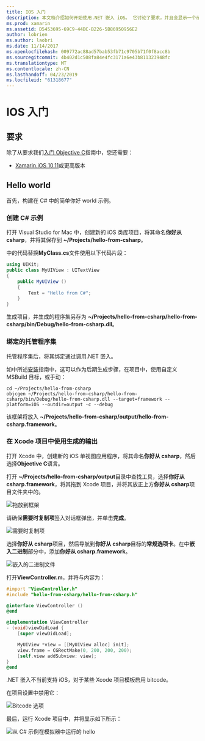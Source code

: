 ```yaml
---
title: IOS 入门
description: 本文档介绍如何开始使用.NET 嵌入 iOS。 它讨论了要求，并且会显示一个示例应用来演示如何将托管程序集绑定和 Xcode 项目中使用的输出。
ms.prod: xamarin
ms.assetid: D5453695-69C9-44BC-B226-5B86950956E2
author: lobrien
ms.author: laobri
ms.date: 11/14/2017
ms.openlocfilehash: 009772ac88ad57bab53fb71c9705b71f0f8acc8b
ms.sourcegitcommit: 4b402d1c508fa84e4fc3171a6e43b811323948fc
ms.translationtype: MT
ms.contentlocale: zh-CN
ms.lasthandoff: 04/23/2019
ms.locfileid: "61318677"
---
```

# <a name="getting-started-with-ios"></a>IOS 入门

## <a name="requirements"></a>要求

除了从要求我们[入门 Objective C](~/tools/dotnet-embedding/get-started/objective-c/index.md)指南中，您还需要：

* [Xamarin.iOS 10.11](https://visualstudio.microsoft.com/xamarin/)或更高版本

## <a name="hello-world"></a>Hello world

首先，构建在 C# 中的简单你好 world 示例。

### <a name="create-c-sample"></a>创建 C# 示例

打开 Visual Studio for Mac 中，创建新的 iOS 类库项目，将其命名**你好从 csharp**，并将其保存到 **~/Projects/hello-from-csharp**。

中的代码替换**MyClass.cs**文件使用以下代码片段：

```csharp
using UIKit;
public class MyUIView : UITextView
{
    public MyUIView ()
    {
        Text = "Hello from C#";
    }
}
```

生成项目，并生成的程序集另存为 **~/Projects/hello-from-csharp/hello-from-csharp/bin/Debug/hello-from-csharp.dll**。

### <a name="bind-the-managed-assembly"></a>绑定的托管程序集

托管程序集后，将其绑定通过调用.NET 嵌入。

如中所述[安装](~/tools/dotnet-embedding/get-started/install/install.md)指南中，这可以作为后期生成步骤，在项目中，使用自定义 MSBuild 目标，或手动：

```shell
cd ~/Projects/hello-from-csharp
objcgen ~/Projects/hello-from-csharp/hello-from-csharp/bin/Debug/hello-from-csharp.dll --target=framework --platform=iOS --outdir=output -c --debug
```

该框架将放入 **~/Projects/hello-from-csharp/output/hello-from-csharp.framework**。

### <a name="use-the-generated-output-in-an-xcode-project"></a>在 Xcode 项目中使用生成的输出

打开 Xcode 中，创建新的 iOS 单视图应用程序，将其命名**你好从 csharp**，然后选择**Objective C**语言。

打开 **~/Projects/hello-from-csharp/output**目录中查找工具，选择**你好从 csharp.framework**，将其拖到 Xcode 项目，并将其放正上方**你好从 csharp**项目文件夹中的。

![拖放到框架](ios-images/hello-from-csharp-ios-drag-drop-framework.png)

请确保**需要时复制项**签入对话框弹出，并单击**完成**。

![需要时复制项](ios-images/hello-from-csharp-ios-copy-items-if-needed.png)

选择**你好从 csharp**项目，然后导航到**你好从 csharp**目标的**常规选项卡**。在中**嵌入二进制**部分中，添加**你好从 csharp.framework**。

![嵌入的二进制文件](ios-images/hello-from-csharp-ios-embedded-binaries.png)

打开**ViewController.m**，并将与内容为：

```objective-c
#import "ViewController.h"
#include "hello-from-csharp/hello-from-csharp.h"

@interface ViewController ()
@end

@implementation ViewController
- (void)viewDidLoad {
    [super viewDidLoad];

    MyUIView *view = [[MyUIView alloc] init];
    view.frame = CGRectMake(0, 200, 200, 200);
    [self.view addSubview: view];
}
@end
```

.NET 嵌入不当前支持 iOS，对于某些 Xcode 项目模板启用 bitcode。 

在项目设置中禁用它：

![Bitcode 选项](../../images/ios-bitcode-option.png)

最后，运行 Xcode 项目中，并将显示如下所示：

![从 C# 示例在模拟器中运行的 hello](ios-images/hello-from-csharp-ios.png)
